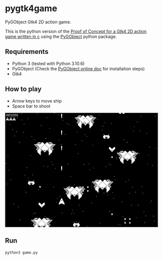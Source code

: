 # pygtk4game

PyGObject Gtk4 2D action game.

This is the python version of the [Proof of Concept for a Gtk4 2D action game written in c](https://github.com/lavalfils/poc_gtk4_2D_action_game) using the [PyGObject](https://pygobject.readthedocs.io/en/latest/index.html) python package.

## Requirements

* Python 3 (tested with Python 3.10.6)
* PyGObject (Check the [PyGObject online doc](https://pygobject.readthedocs.io/en/latest/getting_started.html) for installation steps) 
* Gtk4

## How to play

* Arrow keys to move ship
* Space bar to shoot

![Screenshot](screenshot.png)

## Run
```
python3 game.py
```
